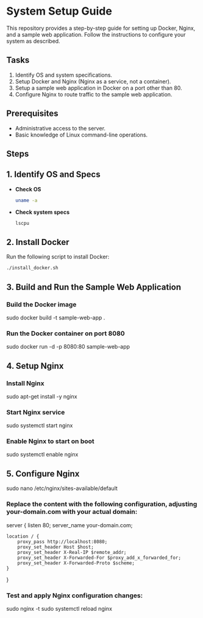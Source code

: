 # System Setup Guide

This repository provides a step-by-step guide for setting up Docker, Nginx, and a sample web application. Follow the instructions to configure your system as described.

## Tasks

1. Identify OS and system specifications.
2. Setup Docker and Nginx (Nginx as a service, not a container).
3. Setup a sample web application in Docker on a port other than 80.
4. Configure Nginx to route traffic to the sample web application.

## Prerequisites

- Administrative access to the server.
- Basic knowledge of Linux command-line operations.

## Steps

## 1. **Identify OS and Specs**

   - **Check OS**
     ```sh
     uname -a
     ```

   - **Check system specs**
     ```sh
     lscpu
     ```

## 2. **Install Docker**

   Run the following script to install Docker:

   ```bash
   ./install_docker.sh
   ```

## 3. Build and Run the Sample Web Application
### Build the Docker image
sudo docker build -t sample-web-app .

### Run the Docker container on port 8080
sudo docker run -d -p 8080:80 sample-web-app

## 4. Setup Nginx
### Install Nginx
sudo apt-get install -y nginx

### Start Nginx service
sudo systemctl start nginx

### Enable Nginx to start on boot
sudo systemctl enable nginx

## 5. Configure Nginx
sudo nano /etc/nginx/sites-available/default

### Replace the content with the following configuration, adjusting your-domain.com with your actual domain:

server {
    listen 80;
    server_name your-domain.com;

    location / {
        proxy_pass http://localhost:8080;
        proxy_set_header Host $host;
        proxy_set_header X-Real-IP $remote_addr;
        proxy_set_header X-Forwarded-For $proxy_add_x_forwarded_for;
        proxy_set_header X-Forwarded-Proto $scheme;
    }
}

### Test and apply Nginx configuration changes:

sudo nginx -t
sudo systemctl reload nginx


